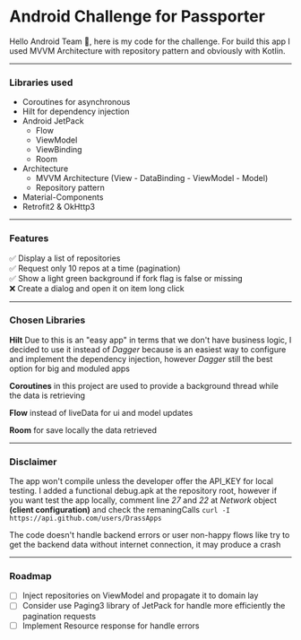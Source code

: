 # Android Challenge for Passporter

Hello Android Team 👋, here is my code for the challenge. For build this app I used MVVM Architecture with repository pattern and obviously with Kotlin.

---

### Libraries used
 - Coroutines for asynchronous
 - Hilt for dependency injection
 - Android JetPack
 	- Flow
	- ViewModel
	- ViewBinding
	- Room
 - Architecture
 	- MVVM Architecture (View - DataBinding - ViewModel - Model)
	- Repository pattern
 - Material-Components
 - Retrofit2 & OkHttp3
 
---

### Features

✅ Display a list of repositories<br>
✅ Request only 10 repos at a time (pagination)<br>
✅ Show a light green background if fork flag is false or missing<br>
❌ Create a dialog and open it on item long click

---

### Chosen Libraries
**Hilt** Due to this is an "easy app" in terms that we don't have business logic, I decided to use it instead of *Dagger* because is an easiest way to configure and implement the dependency injection, however *Dagger* still the best option for big and moduled apps


**Coroutines** in this project are used to provide a background thread while the data is retrieving

**Flow** instead of liveData for ui and model updates

**Room** for save locally the data retrieved

---

### Disclaimer
The app won't compile unless the developer offer the API_KEY for local testing. I added a functional debug.apk at the repository root, however if you want test the app locally, comment line *27* and *22* at *Network* object **(client configuration)** and check the remaningCalls `curl -I https://api.github.com/users/DrassApps`

The code doesn't handle backend errors or user non-happy flows like try to get the backend data without internet connection, it may produce a crash

---

### Roadmap

- [ ] Inject repositories on ViewModel and propagate it to domain lay
- [ ] Consider use Paging3 library of JetPack for handle more efficiently the pagination requests
- [ ] Implement Resource<T> response for handle errors
